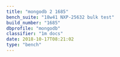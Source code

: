 ```yaml
---
title: "mongodb 2 1685"
bench_suite: "18w41 NXP-25632 bulk test"
build_number: "1685"
dbprofile: "mongodb"
classifier: "1m docs"
date: 2018-10-17T08:21:02
type: "bench"
---
```

